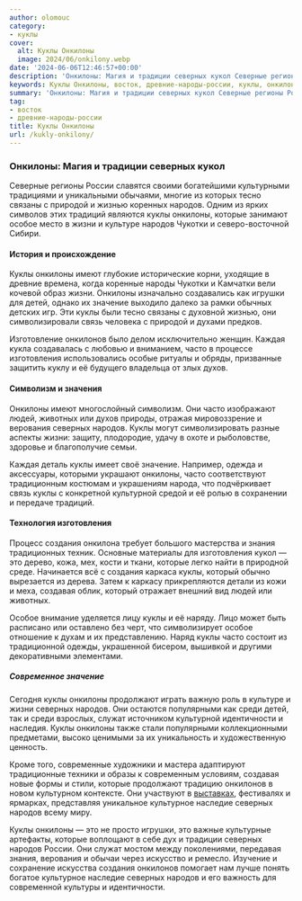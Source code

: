 ```yaml
---
author: olomouc
category:
- куклы
cover:
  alt: Куклы Онкилоны
  image: 2024/06/onkilony.webp
date: '2024-06-06T12:46:57+00:00'
description: 'Онкилоны: Магия и традиции северных кукол Северные регионы России славятся своими богатейшими культурными традициями и уникальными обычаями, многие из...'
keywords: Куклы Онкилоны, восток, древние-народы-россии, куклы, онкилоны, народов, северных, которые, жизни, часто, особое, значение, онкилонов, изготовления, создания, это, традиции, кукол
summary: 'Онкилоны: Магия и традиции северных кукол Северные регионы России славятся своими богатейшими культурными традициями и уникальными обычаями, многие из...'
tag:
- восток
- древние-народы-россии
title: Куклы Онкилоны
url: /kukly-onkilony/
---
```


### Онкилоны: Магия и традиции северных кукол

Северные регионы России славятся своими богатейшими культурными традициями и уникальными обычаями, многие из которых тесно связаны с природой и жизнью коренных народов. Одним из ярких символов этих традиций являются куклы онкилоны, которые занимают особое место в жизни и культуре народов Чукотки и северо-восточной Сибири.

#### История и происхождение

Куклы онкилоны имеют глубокие исторические корни, уходящие в древние времена, когда коренные народы Чукотки и Камчатки вели кочевой образ жизни. Онкилоны изначально создавались как игрушки для детей, однако их значение выходило далеко за рамки обычных детских игр. Эти куклы были тесно связаны с духовной жизнью, они символизировали связь человека с природой и духами предков.

Изготовление онкилонов было делом исключительно женщин. Каждая кукла создавалась с любовью и вниманием, часто в процессе изготовления использовались особые ритуалы и обряды, призванные защитить куклу и её будущего владельца от злых духов.

#### Символизм и значения

Онкилоны имеют многослойный символизм. Они часто изображают людей, животных или духов природы, отражая мировоззрение и верования северных народов. Куклы могут символизировать разные аспекты жизни: защиту, плодородие, удачу в охоте и рыболовстве, здоровье и благополучие семьи.

Каждая деталь куклы имеет своё значение. Например, одежда и аксессуары, которыми украшают онкилоны, часто соответствуют традиционным костюмам и украшениям народа, что подчёркивает связь куклы с конкретной культурной средой и её ролью в сохранении и передаче традиций.

#### Технология изготовления

Процесс создания онкилона требует большого мастерства и знания традиционных техник. Основные материалы для изготовления кукол — это дерево, кожа, мех, кости и ткани, которые легко найти в природной среде. Начинается всё с создания каркаса куклы, который обычно вырезается из дерева. Затем к каркасу прикрепляются детали из кожи и меха, создавая облик, который отражает внешний вид людей или животных.

Особое внимание уделяется лицу куклы и её наряду. Лицо может быть расписано или оставлено без черт, что символизирует особое отношение к духам и их представлению. Наряд куклы часто состоит из традиционной одежды, украшенной бисером, вышивкой и другими декоративными элементами.

##### Современное значение

Сегодня куклы онкилоны продолжают играть важную роль в культуре и жизни северных народов. Они остаются популярными как среди детей, так и среди взрослых, служат источником культурной идентичности и наследия. Куклы онкилоны также стали популярными коллекционными предметами, высоко ценимыми за их уникальность и художественную ценность.

Кроме того, современные художники и мастера адаптируют традиционные техники и образы к современным условиям, создавая новые формы и стили, которые продолжают традицию онкилонов в новом культурном контексте. Они участвуют в [выставках](https://www.adora.ru/xiv-vystavka-iskusstvo-kukly-8-10-dekabrya-2023-goda/), фестивалях и ярмарках, представляя уникальное культурное наследие северных народов всему миру.

Куклы онкилоны — это не просто игрушки, это важные культурные артефакты, которые воплощают в себе дух и традиции северных народов России. Они служат мостом между поколениями, передавая знания, верования и обычаи через искусство и ремесло. Изучение и сохранение искусства создания онкилонов помогает нам лучше понять богатое культурное наследие северных народов и его важность для современной культуры и идентичности.